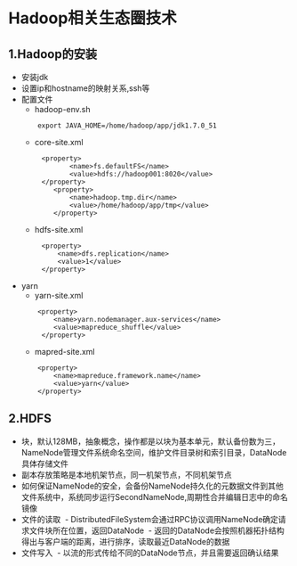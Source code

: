 # Hadoop相关生态圈技术

## 1.Hadoop的安装
- 安装jdk 
- 设置ip和hostname的映射关系,ssh等
- 配置文件
    - 	hadoop-env.sh 
    ```
        export JAVA_HOME=/home/hadoop/app/jdk1.7.0_51
    ```
    - core-site.xml
    ```
         <property>
                <name>fs.defaultFS</name>
                <value>hdfs://hadoop001:8020</value>
         </property>	
    	    <property>
                <name>hadoop.tmp.dir</name>
                <value>/home/hadoop/app/tmp</value>
    	    </property>	
    ```
    - hdfs-site.xml
    ```
         <property>
             <name>dfs.replication</name>
             <value>1</value>
         </property>
    ```
- yarn
    - yarn-site.xml
    ```
    	<property>
            <name>yarn.nodemanager.aux-services</name>
            <value>mapreduce_shuffle</value>
         </property>
    ```
    - mapred-site.xml
    ```
    	<property>
            <name>mapreduce.framework.name</name>
            <value>yarn</value>
        </property>
    ```

## 2.HDFS
- 块，默认128MB，抽象概念，操作都是以块为基本单元，默认备份数为三，NameNode管理文件系统命名空间，维护文件目录树和索引目录，DataNode具体存储文件
- 副本存放策略是本地机架节点，同一机架节点，不同机架节点
- 如何保证NameNode的安全，会备份NameNode持久化的元数据文件到其他文件系统中，系统同步运行SecondNameNode,周期性合并编辑日志中的命名镜像
- 文件的读取
  - DistributedFileSystem会通过RPC协议调用NameNode确定请求文件块所在位置，返回DataNode
  - 返回的DataNode会按照机器拓扑结构得出与客户端的距离，进行排序，读取最近DataNode的数据
- 文件写入
  - 以流的形式传给不同的DataNode节点，并且需要返回确认结果
            

 
